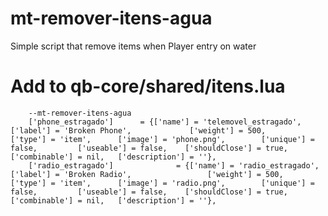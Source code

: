 # mt-remover-itens-agua
Simple script that remove items when Player entry on water

# Add to qb-core/shared/itens.lua
```
	--mt-remover-itens-agua
	['phone_estragado'] 	 = {['name'] = 'telemovel_estragado', 		['label'] = 'Broken Phone', 			['weight'] = 500, 		['type'] = 'item', 		['image'] = 'phone.png', 		['unique'] = false, 		['useable'] = false, 	['shouldClose'] = true,	   ['combinable'] = nil,   ['description'] = ''},
	['radio_estragado'] 			 = {['name'] = 'radio_estragado', 				['label'] = 'Broken Radio', 				['weight'] = 500, 		['type'] = 'item', 		['image'] = 'radio.png', 		['unique'] = false, 		['useable'] = false, 	['shouldClose'] = true,	   ['combinable'] = nil,   ['description'] = ''},

```
